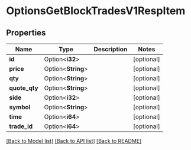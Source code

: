 # OptionsGetBlockTradesV1RespItem

## Properties

Name | Type | Description | Notes
------------ | ------------- | ------------- | -------------
**id** | Option<**i32**> |  | [optional]
**price** | Option<**String**> |  | [optional]
**qty** | Option<**String**> |  | [optional]
**quote_qty** | Option<**String**> |  | [optional]
**side** | Option<**i32**> |  | [optional]
**symbol** | Option<**String**> |  | [optional]
**time** | Option<**i64**> |  | [optional]
**trade_id** | Option<**i64**> |  | [optional]

[[Back to Model list]](../README.md#documentation-for-models) [[Back to API list]](../README.md#documentation-for-api-endpoints) [[Back to README]](../README.md)


